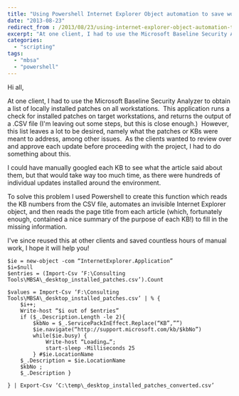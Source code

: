 ```yaml
---
title: "Using Powershell Internet Explorer Object automation to save work!"
date: "2013-08-23"
redirect_from : /2013/08/23/using-internet-explorer-object-automation-to-save-work
excerpt: "At one client, I had to use the Microsoft Baseline Security Analyzer to obtain a list of locally installed patches on all workstations.  This application runs a check for installed patches on target workstations, and returns the output of a .CSV file (I'm leaving out some steps, but this is close enough.)  However, this list leaves a lot to be desired, namely what the patches or KBs were meant to address, among other issues.  As the clients wanted to review over and approve each update before proceeding with the project, I had to do something about this."
categories: 
  - "scripting"
tags: 
  - "mbsa"
  - "powershell"
---
```


Hi all,

At one client, I had to use the Microsoft Baseline Security Analyzer to obtain a list of locally installed patches on all workstations.  This application runs a check for installed patches on target workstations, and returns the output of a .CSV file (I'm leaving out some steps, but this is close enough.)  However, this list leaves a lot to be desired, namely what the patches or KBs were meant to address, among other issues.  As the clients wanted to review over and approve each update before proceeding with the project, I had to do something about this.

I could have manually googled each KB to see what the article said about them, but that would take way too much time, as there were hundreds of individual updates installed around the environment.

To solve this problem I used Powershell to create this function which reads the KB numbers from the CSV file, automates an invisible Internet Explorer object, and then reads the page title from each article (which, fortunately enough, contained a nice summary of the purpose of each KB!) to fill in the missing information.

I've since reused this at other clients and saved countless hours of manual work, I hope it will help you!

```
$ie = new-object -com “InternetExplorer.Application”
$i=$null 
$entries = (Import-Csv ‘F:\Consulting Tools\MBSA\_desktop_installed_patches.csv’).Count

$values = Import-Csv ‘F:\Consulting Tools\MBSA\_desktop_installed_patches.csv’ | % { 
    $i++; 
    Write-host “$i out of $entries” 
    if ($_.Description.Length -le 2){
        $kbNo = $_.ServicePackInEffect.Replace(“KB”,””) 
        $ie.navigate(“http://support.microsoft.com/kb/$kbNo”) 
        while($ie.busy) {
            Write-host “Loading…“;
            start-sleep -Milliseconds 25
        } #$ie.LocationName
    $_.Description = $ie.LocationName 
    $kbNo ; 
    $_.Description }

} |	Export-Csv ‘C:\temp\_desktop_installed_patches_converted.csv’
```

